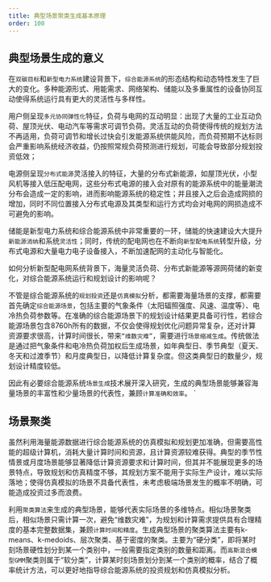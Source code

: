 ```yaml
---
title: 典型场景聚类生成基本原理
order: 100
---
```


## 典型场景生成的意义

在`双碳目标`和`新型电力系统`建设背景下，`综合能源系统`的形态结构和动态特性发生了巨大的变化。多种能源形式、用能需求、网络架构、储能以及多重属性的设备协同互动使得系统运行具有更大的灵活性与多样性。

用户侧呈现`多元协同弹性化`特征，负荷与电网的互动明显：出现了大量的工业互动负荷、屋顶光伏、电动汽车等需求可调节负荷。灵活互动的负荷使得传统的规划方法不再适用，负荷可调节和增长过快会引发能源系统供能风险，而负荷预期不达标则会严重影响系统经济收益，仍按照常规负荷预测进行规划，可能会导致部分规划投资低效；

电源侧呈现`分布式能源`灵活接入的特征，大量的分布式新能源，如屋顶光伏，小型风机等接入低压配电网，这些分布式电源的接入会对原有的能源系统中的能量潮流分布会造成一定的影响，进而影响能源系统的稳定性；并且接入之后会造成网损的增加，同时不同位置接入分布式电源及其类型和运行方式均会对电网的网损造成不可避免的影响。

储能是新型电力系统和综合能源系统中非常重要的一环，储能的快速建设大大提升`新能源消纳`和系统`灵活性`；同时，传统的配电网也在不断向`新型配电系统`转型升级，分布式电源和大量电力电子设备接入，不断加速配网的主动化与智能化。

如何分析新型配电网系统背景下，海量灵活负荷、分布式新能源等源网荷储的新变化，对综合能源系统运行和规划设计的影响呢？

不管是综合能源系统的`规划投资`还是`仿真模拟`分析，都需要海量场景的支撑，都需要首先确定`综合能源场景`，包括主要的气象条件（太阳辐照强度、风速、温度等）、电冷热负荷参数等。在准确的综合能源场景下的规划设计结果更具备可行性，若综合能源场景包含8760h所有的数据，不仅会使得规划优化问题异常复杂，还对计算资源要求很高，计算时间很长，带来`“维数灾难”`，需要进行`场景缩减生成`。传统做法是通过把气象条件和电冷热负荷加权后生成场景，如年典型日、季节典型（夏天、冬天和过渡季节）和月度典型日，以降低计算复杂度。但这类典型日的数量少，规划设计精度较低。

因此有必要综合能源系统`场景生成`技术展开深入研究，生成的典型场景能够兼容海量场景的丰富性和少量场景的代表性，兼顾`计算准确和效率`。
`
## 场景聚类

虽然利用海量能源数据进行综合能源系统的仿真模拟和规划更加准确，但需要高性能的超级计算机，消耗大量计算时间和资源，且计算资源较难获得。典型的季节性情景或月度场景能够显著降低计算资源要求和计算时间，但其并不能展现更多的场景特点，导致规划和仿真精度不够，其规划方案不能用于实际生产设计，难以实际落地；使得仿真模拟的场景不具备代表性，未考虑极端场景发生的概率不明确，可能造成投资过多而浪费。

利用`聚类算法`来生成的典型场景，能够代表实际场景的多维特点。相似场景聚类后，相似场景只需计算一次，避免“维数灾难”，为规划和计算需求提供具有合理精度的基本完整数据集，兼顾`计算时间和精度`。生成典型场景的聚类算法主要有k-means、k-medoids、层次聚类、基于密度的聚类。主要为“硬分类”，即将某时刻场景硬性划分到某一个类别中，一般需要指定类别的数量和距离。而`高斯混合模型GMM`聚类则属于“软分类”，计算某时刻场景划分到某一个类别的概率，结合了概率统计方法，可以更好地指导综合能源系统的投资规划和仿真模拟分析。


